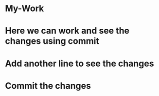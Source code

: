 # My-Work

# Here we can work and see the changes using commit

# Add another line to see the changes

# Commit the changes

